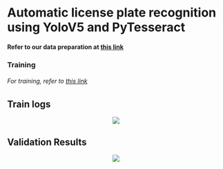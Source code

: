 # Automatic license plate recognition using YoloV5 and PyTesseract

#### Refer to our data preparation at [this link](https://github.com/sid0312/ANPR)

### Training 

###### For training, refer to [this link](yolov5_license_plate_train.ipynb)

## Train logs

<p align="center">  
  <img src="https://github.com/sid0312/anpr_yolov5/blob/master/visualizations/results.png">
</p>

## Validation Results

<p align="center">  
  <img src="https://github.com/sid0312/anpr_yolov5/blob/master/results/test_batch0_gt.jpg">
</p>
